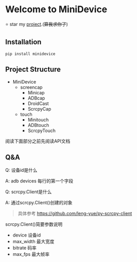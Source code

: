 # Welcome to MiniDevice

⭐ star my  [project](https://github.com/NakanoSanku/minidevice).(~~算我求你了~~)

## Installation

```shell
pip install minidevice
```

## Project Structure
- MiniDevice
    - screencap
        - Minicap
        - ADBcap
        - DroidCast
        - ScrcpyCap
    - touch
        - Minitouch
        - ADBtouch
        - ScrcpyTouch

阅读下面部分之前先阅读API文档
## Q&A
Q: 设备id是什么

A: adb devices 每行的第一个字段

Q: scrcpy.Client是什么

A: 通过scrcpy.Client()创建的对象
> 具体参考 https://github.com/leng-yue/py-scrcpy-client

scrcpy.Client()简要参数说明

- device 设备id
- max_width 最大宽度
- bitrate 码率
- max_fps 最大帧率


